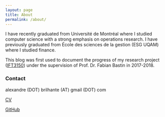 ```yaml
---
layout: page
title: About
permalink: /about/
---
```


I have recently graduated from Université de Montréal where I studied computer science with a strong emphasis on operations research. I have previously graduated from École des sciences de la gestion (ESG UQAM) where I studied finance.

This blog was first used to document the progress of my research project ([IFT3150](http://brilhana.github.io/IFT3150/)) under the supervision of Prof. Dr. Fabian Bastin in 2017-2018.

### Contact
alexandre (DOT) brilhante (AT) gmail (DOT) com

[CV](http://brilhana.github.io/assets/AlexandreBrilhanteCV.pdf)

[GitHub](https://www.github.com/brilhana)